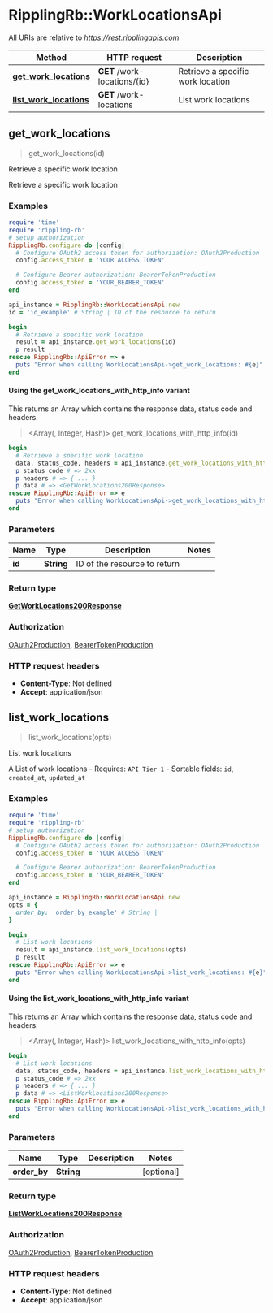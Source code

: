 # RipplingRb::WorkLocationsApi

All URIs are relative to *https://rest.ripplingapis.com*

| Method | HTTP request | Description |
| ------ | ------------ | ----------- |
| [**get_work_locations**](WorkLocationsApi.md#get_work_locations) | **GET** /work-locations/{id} | Retrieve a specific work location |
| [**list_work_locations**](WorkLocationsApi.md#list_work_locations) | **GET** /work-locations | List work locations |


## get_work_locations

> <GetWorkLocations200Response> get_work_locations(id)

Retrieve a specific work location

Retrieve a specific work location

### Examples

```ruby
require 'time'
require 'rippling-rb'
# setup authorization
RipplingRb.configure do |config|
  # Configure OAuth2 access token for authorization: OAuth2Production
  config.access_token = 'YOUR ACCESS TOKEN'

  # Configure Bearer authorization: BearerTokenProduction
  config.access_token = 'YOUR_BEARER_TOKEN'
end

api_instance = RipplingRb::WorkLocationsApi.new
id = 'id_example' # String | ID of the resource to return

begin
  # Retrieve a specific work location
  result = api_instance.get_work_locations(id)
  p result
rescue RipplingRb::ApiError => e
  puts "Error when calling WorkLocationsApi->get_work_locations: #{e}"
end
```

#### Using the get_work_locations_with_http_info variant

This returns an Array which contains the response data, status code and headers.

> <Array(<GetWorkLocations200Response>, Integer, Hash)> get_work_locations_with_http_info(id)

```ruby
begin
  # Retrieve a specific work location
  data, status_code, headers = api_instance.get_work_locations_with_http_info(id)
  p status_code # => 2xx
  p headers # => { ... }
  p data # => <GetWorkLocations200Response>
rescue RipplingRb::ApiError => e
  puts "Error when calling WorkLocationsApi->get_work_locations_with_http_info: #{e}"
end
```

### Parameters

| Name | Type | Description | Notes |
| ---- | ---- | ----------- | ----- |
| **id** | **String** | ID of the resource to return |  |

### Return type

[**GetWorkLocations200Response**](GetWorkLocations200Response.md)

### Authorization

[OAuth2Production](../README.md#OAuth2Production), [BearerTokenProduction](../README.md#BearerTokenProduction)

### HTTP request headers

- **Content-Type**: Not defined
- **Accept**: application/json


## list_work_locations

> <ListWorkLocations200Response> list_work_locations(opts)

List work locations

A List of work locations  - Requires: `API Tier 1`  - Sortable fields: `id`, `created_at`, `updated_at`

### Examples

```ruby
require 'time'
require 'rippling-rb'
# setup authorization
RipplingRb.configure do |config|
  # Configure OAuth2 access token for authorization: OAuth2Production
  config.access_token = 'YOUR ACCESS TOKEN'

  # Configure Bearer authorization: BearerTokenProduction
  config.access_token = 'YOUR_BEARER_TOKEN'
end

api_instance = RipplingRb::WorkLocationsApi.new
opts = {
  order_by: 'order_by_example' # String | 
}

begin
  # List work locations
  result = api_instance.list_work_locations(opts)
  p result
rescue RipplingRb::ApiError => e
  puts "Error when calling WorkLocationsApi->list_work_locations: #{e}"
end
```

#### Using the list_work_locations_with_http_info variant

This returns an Array which contains the response data, status code and headers.

> <Array(<ListWorkLocations200Response>, Integer, Hash)> list_work_locations_with_http_info(opts)

```ruby
begin
  # List work locations
  data, status_code, headers = api_instance.list_work_locations_with_http_info(opts)
  p status_code # => 2xx
  p headers # => { ... }
  p data # => <ListWorkLocations200Response>
rescue RipplingRb::ApiError => e
  puts "Error when calling WorkLocationsApi->list_work_locations_with_http_info: #{e}"
end
```

### Parameters

| Name | Type | Description | Notes |
| ---- | ---- | ----------- | ----- |
| **order_by** | **String** |  | [optional] |

### Return type

[**ListWorkLocations200Response**](ListWorkLocations200Response.md)

### Authorization

[OAuth2Production](../README.md#OAuth2Production), [BearerTokenProduction](../README.md#BearerTokenProduction)

### HTTP request headers

- **Content-Type**: Not defined
- **Accept**: application/json

